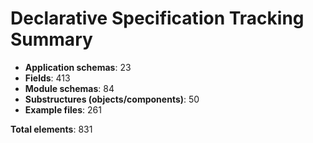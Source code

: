 # Declarative Specification Tracking Summary

- **Application schemas**: 23
- **Fields**: 413
- **Module schemas**: 84
- **Substructures (objects/components)**: 50
- **Example files**: 261

**Total elements**: 831
